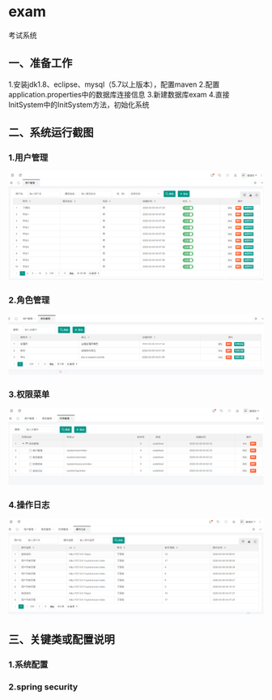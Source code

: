 # exam
考试系统

## 一、准备工作
1.安装jdk1.8、eclipse、mysql（5.7以上版本），配置maven
2.配置application.properties中的数据库连接信息
3.新建数据库exam
4.直接InitSystem中的InitSystem方法，初始化系统

## 二、系统运行截图
### 1.用户管理
![image](https://github.com/dinggz1982/exam/blob/master/snapshots/user.png)
### 2.角色管理
![image](https://github.com/dinggz1982/exam/blob/master/snapshots/role.png)
### 3.权限菜单
![image](https://github.com/dinggz1982/exam/blob/master/snapshots/resource.png)
### 4.操作日志
![image](https://github.com/dinggz1982/exam/blob/master/snapshots/operation.png)
## 三、关键类或配置说明
### 1.系统配置

### 2.spring security



